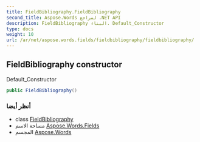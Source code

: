 ```yaml
---
title: FieldBibliography.FieldBibliography
second_title: Aspose.Words لمراجع .NET API
description: FieldBibliography البناء. Default_Constructor
type: docs
weight: 10
url: /ar/net/aspose.words.fields/fieldbibliography/fieldbibliography/
---
```

## FieldBibliography constructor

Default_Constructor

```csharp
public FieldBibliography()
```

### أنظر أيضا

* class [FieldBibliography](../)
* مساحة الاسم [Aspose.Words.Fields](../../fieldbibliography/)
* المجسم [Aspose.Words](../../../)


